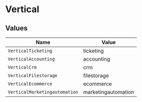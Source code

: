 # Vertical


## Values

| Name                          | Value                         |
| ----------------------------- | ----------------------------- |
| `VerticalTicketing`           | ticketing                     |
| `VerticalAccounting`          | accounting                    |
| `VerticalCrm`                 | crm                           |
| `VerticalFilestorage`         | filestorage                   |
| `VerticalEcommerce`           | ecommerce                     |
| `VerticalMarketingautomation` | marketingautomation           |